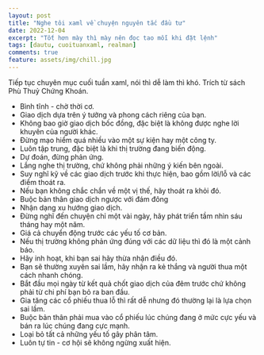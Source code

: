 ```yaml
---
layout: post
title: "Nghe tôi xaml về chuyện nguyên tắc đầu tư"
date: 2022-12-04
excerpt: "Tốt hơn mày thì mày nên đọc tao mỗi khi đặt lệnh"
tags: [dautu, cuoituanxaml, realman]
comments: true
feature: assets/img/chill.jpg
---
```


Tiếp tục chuyên mục cuối tuần xaml, nói thì dễ làm thì khó. Trích từ sách Phù Thuỷ Chứng Khoán.

- Bình tĩnh - chờ thời cơ.
- Giao dịch dựa trên ý tưởng và phong cách riêng của bạn.
- Không bao giờ giao dịch bốc đồng, đặc biệt là không được nghe lời khuyên của người khác.
- Đừng mạo hiểm quá nhiều vào một sự kiện hay một công ty.
- Luôn tập trung, đặc biệt là khi thị trường đang biến động.
- Dự đoán, đừng phản ứng.
- Lắng nghe thị trường, chứ không phải những ý kiến bên ngoài.
- Suy nghĩ kỹ về các giao dịch trước khi thực hiện, bao gồm lời/lỗ và các điểm thoát ra.
- Nếu bạn không chắc chắn về một vị thế, hãy thoát ra khỏi đó.
- Buộc bản thân giao dịch ngược với đám đông
- Nhận dạng xu hướng giao dịch.
- Đừng nghĩ đến chuyện chỉ một vài ngày, hãy phát triển tầm nhìn sáu tháng hay một năm.
- Giá cả chuyển động trước các yếu tố cơ bản.
- Nếu thị trường không phản ứng đúng với các dữ liệu thì đó là một cảnh báo.
- Hãy inh hoạt, khi bạn sai hãy thừa nhận điều đó.
- Bạn sẽ thường xuyên sai lầm, hãy nhận ra kẻ thắng và người thua một cách nhanh chóng.
- Bắt đầu mọi ngày từ kết quả chốt giao dịch của đêm trước chứ không phải từ chi phí bạn bỏ ra ban đầu.
- Gia tăng các cổ phiếu thua lỗ thì rất dễ nhưng đó thường lại là lựa chọn sai lầm.
- Buộc bản thân phải mua vào cổ phiếu lúc chúng đang ở mức cực yếu và bán ra lúc chúng đang cực mạnh.
- Loại bỏ tất cả những yếu tố gây phân tâm.
- Luôn tự tin - cơ hội sẽ không ngừng xuất hiện.

